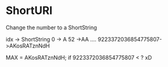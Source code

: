 ShortURI
========

Change the number to a ShortString

idx -> ShortString
0 -> A
52 ->AA
....
9223372036854775807->AKosRATznNdH

MAX = AKosRATznNdH;
if 9223372036854775807 < ? xD
